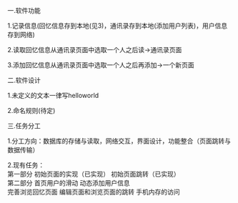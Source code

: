 一.软件功能

1.记录信息(回忆信息存到本地(见3)，通讯录存到本地(添加用户列表)，用户信息存到网络)

2.读取回忆信息从通讯录页面中选取一个人之后读->通讯录页面

3.添加回忆信息从通讯录页面中选取一个人之后再添加->一个新页面

二.软件设计

1.未定义的文本一律写helloworld

2.命名规则(待定)

三.任务分工

1.分工方向：数据库的存储与读取，网络交互，界面设计，功能整合（页面跳转与数据传输）

2.现有任务：\
第一部分   初始页面的实现（已实现） 初始页面跳转（已实现）\
          第二部分   首页用户的滑动 动态添加用户信息\
                    完善浏览回忆页面 编辑页面和浏览页面的跳转 
                    手机内存的访问     
            
